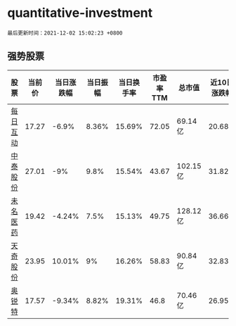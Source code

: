 # quantitative-investment

`最后更新时间：2021-12-02 15:02:23 +0800`

## 强势股票

|股票|当前价|当日涨跌幅|当日振幅|当日换手率|市盈率TTM|总市值|近10日涨跌幅|
|----|----|----|----|----|----|----|----|
|[每日互动](https://xueqiu.com/S/SZ300766)|17.27|-6.9%|8.36%|15.69%|72.05|69.14亿|20.68%|
|[中泰股份](https://xueqiu.com/S/SZ300435)|27.01|-9%|9.8%|15.54%|43.67|102.15亿|31.82%|
|[未名医药](https://xueqiu.com/S/SZ002581)|19.42|-4.24%|7.5%|15.13%|49.75|128.12亿|36.66%|
|[天奇股份](https://xueqiu.com/S/SZ002009)|23.95|10.01%|9%|16.26%|58.83|90.84亿|32.83%|
|[奥锐特](https://xueqiu.com/S/SH605116)|17.57|-9.34%|8.82%|19.31%|46.8|70.46亿|26.95%|
